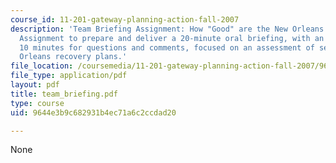 ```yaml
---
course_id: 11-201-gateway-planning-action-fall-2007
description: 'Team Briefing Assignment: How "Good" are the New Orleans Recovery Plans?
  Assignment to prepare and deliver a 20-minute oral briefing, with an additional
  10 minutes for questions and comments, focused on an assessment of selected New
  Orleans recovery plans.'
file_location: /coursemedia/11-201-gateway-planning-action-fall-2007/9644e3b9c682931b4ec71a6c2ccdad20_team_briefing.pdf
file_type: application/pdf
layout: pdf
title: team_briefing.pdf
type: course
uid: 9644e3b9c682931b4ec71a6c2ccdad20

---
```

None
